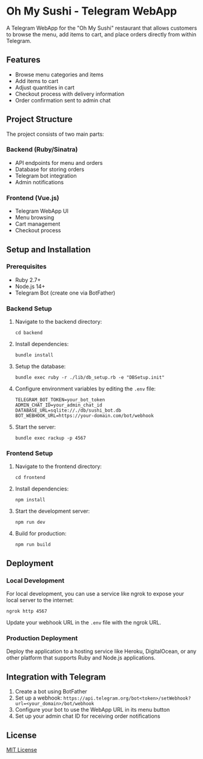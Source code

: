 # Oh My Sushi - Telegram WebApp

A Telegram WebApp for the "Oh My Sushi" restaurant that allows customers to browse the menu, add items to cart, and place orders directly from within Telegram.

## Features

- Browse menu categories and items
- Add items to cart
- Adjust quantities in cart
- Checkout process with delivery information
- Order confirmation sent to admin chat

## Project Structure

The project consists of two main parts:

### Backend (Ruby/Sinatra)

- API endpoints for menu and orders
- Database for storing orders
- Telegram bot integration
- Admin notifications

### Frontend (Vue.js)

- Telegram WebApp UI
- Menu browsing
- Cart management
- Checkout process

## Setup and Installation

### Prerequisites

- Ruby 2.7+
- Node.js 14+
- Telegram Bot (create one via BotFather)

### Backend Setup

1. Navigate to the backend directory:
   ```
   cd backend
   ```

2. Install dependencies:
   ```
   bundle install
   ```

3. Setup the database:
   ```
   bundle exec ruby -r ./lib/db_setup.rb -e "DBSetup.init"
   ```

4. Configure environment variables by editing the `.env` file:
   ```
   TELEGRAM_BOT_TOKEN=your_bot_token
   ADMIN_CHAT_ID=your_admin_chat_id
   DATABASE_URL=sqlite://./db/sushi_bot.db
   BOT_WEBHOOK_URL=https://your-domain.com/bot/webhook
   ```

5. Start the server:
   ```
   bundle exec rackup -p 4567
   ```

### Frontend Setup

1. Navigate to the frontend directory:
   ```
   cd frontend
   ```

2. Install dependencies:
   ```
   npm install
   ```

3. Start the development server:
   ```
   npm run dev
   ```

4. Build for production:
   ```
   npm run build
   ```

## Deployment

### Local Development

For local development, you can use a service like ngrok to expose your local server to the internet:

```
ngrok http 4567
```

Update your webhook URL in the `.env` file with the ngrok URL.

### Production Deployment

Deploy the application to a hosting service like Heroku, DigitalOcean, or any other platform that supports Ruby and Node.js applications.

## Integration with Telegram

1. Create a bot using BotFather
2. Set up a webhook: `https://api.telegram.org/bot<token>/setWebhook?url=<your_domain>/bot/webhook`
3. Configure your bot to use the WebApp URL in its menu button
4. Set up your admin chat ID for receiving order notifications

## License

[MIT License](LICENSE) 